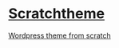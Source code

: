 # [Scratchtheme](./scratchtheme)
[Wordpress theme from scratch](https://www.youtube.com/playlist?list=PLY3j36HMSHNX5JbYBrpN5ZFC6dbFBY2s_)